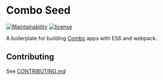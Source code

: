# Combo Seed

[![Maintainability](https://api.codeclimate.com/v1/badges/a59e9921df4822659694/maintainability)](https://codeclimate.com/github/combojs/combo-seed/maintainability)
[![license](https://img.shields.io/github/license/mashape/apistatus.svg)](https://opensource.org/licenses/MIT)

A boilerplate for building [Combo](http://www.combojs.com) apps with ES6 and webpack.

## Contributing

See [CONTRIBUTING.md](CONTRIBUTING.md)
